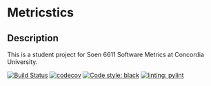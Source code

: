 # Metricstics

## Description
This is a student project for Soen 6611 Software Metrics at Concordia University.

[![Build Status](https://app.travis-ci.com/MajorTreble/Metricstics.svg?branch=main)](https://app.travis-ci.com/github/MajorTreble/Metricstics)
[![codecov](https://codecov.io/gh/MajorTreble/Metricstics/branch/main/graph/badge.svg?token=VWEDBDVPGE)](https://codecov.io/gh/MajorTreble/Metricstics)
[![Code style: black](https://img.shields.io/badge/code%20style-black-000000.svg)](https://github.com/psf/black)
[![linting: pylint](https://img.shields.io/badge/linting-pylint-yellowgreen)](https://github.com/pylint-dev/pylint)
